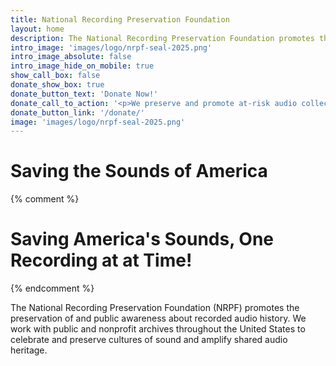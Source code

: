 ```yaml
---
title: National Recording Preservation Foundation
layout: home
description: The National Recording Preservation Foundation promotes the preservation and public awareness of the audio heritage and cultures of sound, with a focus on public and nonprofit archives throughout the United states.
intro_image: 'images/logo/nrpf-seal-2025.png'
intro_image_absolute: false
intro_image_hide_on_mobile: true
show_call_box: false
donate_show_box: true
donate_button_text: 'Donate Now!'
donate_call_to_action: '<p>We preserve and promote at-risk audio collections through grants and engaging programs. NRPF is a registered 501(c)(3) organization and donations are tax deductible.</p>'
donate_button_link: '/donate/'
image: 'images/logo/nrpf-seal-2025.png'
---
```


# Saving the Sounds of America

{% comment %}
# Saving America's Sounds, One Recording at at Time!
{% endcomment %}

The National Recording Preservation Foundation (NRPF) promotes the preservation of and public awareness about recorded audio history. We work with public and nonprofit archives throughout the United States to celebrate and preserve cultures of sound and amplify shared audio heritage.
